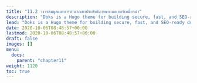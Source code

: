 ```yaml
---
title: "11.2 วงจรสมมูลและการคำนวณหาประสิทธิภาพของมอเตอร์เหนี่ยวนำ"
description: "Doks is a Hugo theme for building secure, fast, and SEO-ready documentation websites, which you can easily update and customize."
lead: "Doks is a Hugo theme for building secure, fast, and SEO-ready documentation websites, which you can easily update and customize."
date: 2020-10-06T08:48:57+00:00
lastmod: 2020-10-06T08:48:57+00:00
draft: false
images: []
menu:
  docs:
    parent: "chapter11"
weight: 1120
toc: true
---
```

